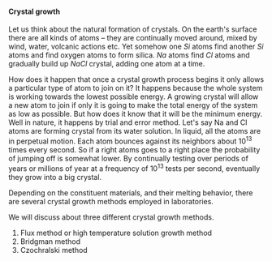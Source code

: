 #### Crystal growth 

Let us think about the natural formation of crystals. On the earth's surface there are all kinds of atoms – they are continually moved around, mixed by wind, water, volcanic actions etc. Yet somehow one *Si* atoms find another *Si* atoms and find oxygen atoms to form silica. *Na* atoms find *Cl* atoms and gradually build up *NaCl* crystal, adding one atom at a time. 

How does it happen that once a crystal growth process begins it only allows a particular type of atom to join on it? It happens because the whole system is working towards the lowest possible energy. A growing crystal will allow a new atom to join if only it is going to make the total energy of the system as low as possible. But how does it know that it will be the minimum energy. Well in nature, it happens by trial and error method. Let's say Na and Cl atoms are forming crystal from its water solution. In liquid, all the atoms are in perpetual motion. Each atom bounces against its neighbors about $10^{13}$ times every second. So if a right atoms goes to a right place the probability of jumping off is somewhat lower. By continually testing over periods of years or millions of year at a frequency of $10^{13}$ tests per second, eventually they grow into a big crystal. 

Depending on the constituent materials, and their melting behavior, there are several crystal growth methods employed in laboratories. 

We will discuss about three different crystal growth methods. 

1. Flux method or high temperature solution growth method
2. Bridgman method 
3. Czochralski method 
